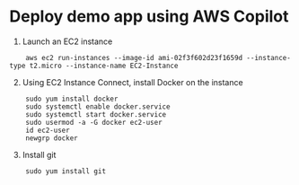# Deploy demo app using AWS Copilot

1. Launch an EC2 instance

```
    aws ec2 run-instances --image-id ami-02f3f602d23f1659d --instance-type t2.micro --instance-name EC2-Instance
```

2. Using EC2 Instance Connect, install Docker on the instance

```
    sudo yum install docker
    sudo systemctl enable docker.service
    sudo systemctl start docker.service
    sudo usermod -a -G docker ec2-user
    id ec2-user
    newgrp docker
```

3. Install git

```
    sudo yum install git
```

